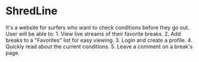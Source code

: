# ShredLine
It's a website for surfers who want to check conditions before they go out.
  User will be able to:
    1. View live streams of their favorite breaks.
    2. Add breaks to a "Favorites" list for easy viewing.
    3. Login and create a profile.
    4. Quickly read about the current conditions.
    5. Leave a comment on a break's page.
